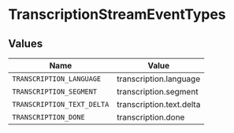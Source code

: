 # TranscriptionStreamEventTypes


## Values

| Name                       | Value                      |
| -------------------------- | -------------------------- |
| `TRANSCRIPTION_LANGUAGE`   | transcription.language     |
| `TRANSCRIPTION_SEGMENT`    | transcription.segment      |
| `TRANSCRIPTION_TEXT_DELTA` | transcription.text.delta   |
| `TRANSCRIPTION_DONE`       | transcription.done         |